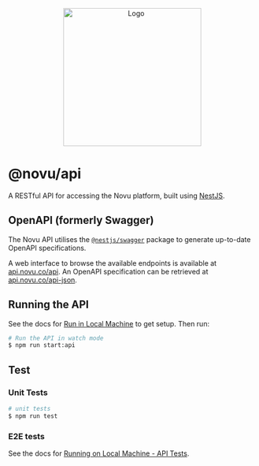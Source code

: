 <div align="center">
  <a href="https://novu.co" target="_blank">
  <picture>
    <source media="(prefers-color-scheme: dark)" srcset="https://user-images.githubusercontent.com/2233092/213641039-220ac15f-f367-4d13-9eaf-56e79433b8c1.png">
    <img src="https://user-images.githubusercontent.com/2233092/213641043-3bbb3f21-3c53-4e67-afe5-755aeb222159.png" width="280" alt="Logo"/>
  </picture>
  </a>
</div>

# @novu/api

A RESTful API for accessing the Novu platform, built using [NestJS](https://nestjs.com/).

## OpenAPI (formerly Swagger)

The Novu API utilises the [`@nestjs/swagger`](https://github.com/nestjs/swagger) package to generate up-to-date OpenAPI specifications.

A web interface to browse the available endpoints is available at [api.novu.co/api](https://api.novu.co/api). An OpenAPI specification can be retrieved at [api.novu.co/api-json](https://api.novu.co/api-json).

## Running the API

See the docs for [Run in Local Machine](https://docs.novu.co/community/run-in-local-machin) to get setup. Then run:

```bash
# Run the API in watch mode
$ npm run start:api
```

## Test

### Unit Tests
```bash
# unit tests
$ npm run test
```

### E2E tests
See the docs for [Running on Local Machine - API Tests](https://docs.novu.co/community/run-in-local-machine#api).

